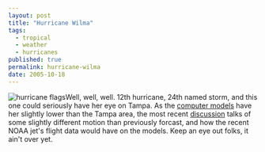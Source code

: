 ```yaml
---
layout: post
title: "Hurricane Wilma"
tags:
  - tropical
  - weather
  - hurricanes
published: true
permalink: hurricane-wilma
date: 2005-10-18
---
```


<img class="left" src="http://www.miklb.com/blog/wp-content/themes/miklbs-mindless-ramblings/hurricane_flags.gif" alt="hurricane flags" />Well, well, well.  12th hurricane, 24th named storm, and this one could seriously have her eye on Tampa.  As the <a href="http://www.wunderground.com/tropical/tracking/at200524_model.html">computer models</a> have her slightly lower than the Tampa area, the most recent <a href="http://www.nhc.noaa.gov/text/refresh/MIATCDAT4+shtml/190236.shtml">discussion</a> talks of some slightly different motion than previously forcast, and how the recent NOAA jet's flight data would have on the models.  Keep an eye out folks, it ain't over yet.
